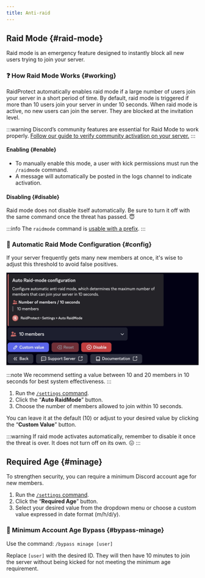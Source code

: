 ```yaml
---
title: Anti-raid
---
```


## Raid Mode {#raid-mode}

Raid mode is an emergency feature designed to instantly block all new users trying to join your server.

### ❓ How Raid Mode Works {#working}

RaidProtect automatically enables raid mode if a large number of users join your server in a short period of time. By default, raid mode is triggered if more than 10 users join your server in under 10 seconds. When raid mode is active, no new users can join the server. They are blocked at the invitation level.

:::warning
Discord’s community features are essential for Raid Mode to work properly. [Follow our guide to verify community activation on your server.](../guides/community.md)
:::

#### Enabling {#enable}

- To manually enable this mode, a user with kick permissions must run the `/raidmode` command.
- A message will automatically be posted in the logs channel to indicate activation.

#### Disabling {#disable}

Raid mode does not disable itself automatically. Be sure to turn it off with the same command once the threat has passed. 😇

:::info
The `raidmode` command is [usable with a prefix](../guides/prefix.md).
:::

### 🚨 Automatic Raid Mode Configuration {#config}

If your server frequently gets many new members at once, it's wise to adjust this threshold to avoid false positives.

![Screenshot of automatic raid mode settings](../assets/rp-settings-raid-mode.webp)

:::note
We recommend setting a value between 10 and 20 members in 10 seconds for best system effectiveness.
:::

1. Run the [ `/settings` command](../setup.md#settings).
2. Click the “**Auto RaidMode**” button.
3. Choose the number of members allowed to join within 10 seconds.

You can leave it at the default (10) or adjust to your desired value by clicking the “**Custom Value**” button.

:::warning
If raid mode activates automatically, remember to disable it once the threat is over. It does not turn off on its own. 😖
:::


## Required Age {#minage}

To strengthen security, you can require a minimum Discord account age for new members.

1. Run the [ `/settings` command](../setup.md#settings).
2. Click the “**Required Age**” button.
3. Select your desired value from the dropdown menu or choose a custom value expressed in date format (m/h/d/y).

### 🎂 Minimum Account Age Bypass {#bypass-minage}

Use the command: ```/bypass minage [user]```

Replace `[user]` with the desired ID. They will then have 10 minutes to join the server without being kicked for not meeting the minimum age requirement.